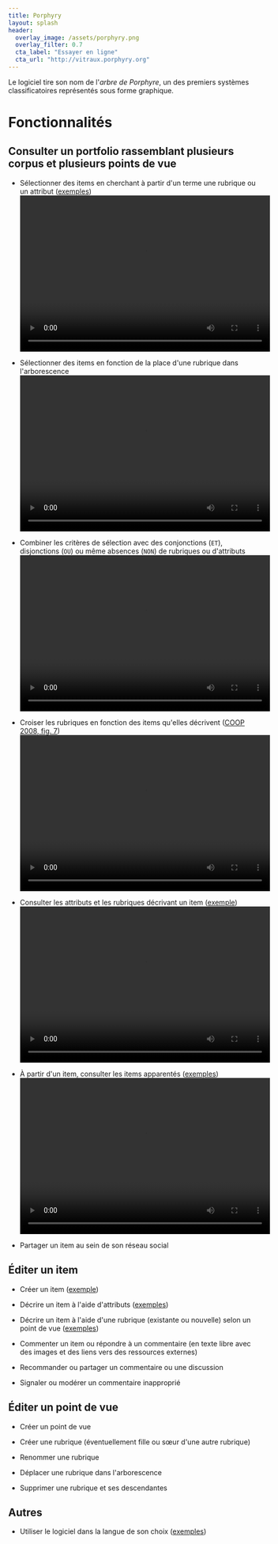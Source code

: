 ```yaml
---
title: Porphyry
layout: splash
header:
  overlay_image: /assets/porphyry.png
  overlay_filter: 0.7
  cta_label: "Essayer en ligne"
  cta_url: "http://vitraux.porphyry.org"
---
```


Le logiciel tire son nom de l'*arbre de Porphyre*, 
un des premiers systèmes classificatoires représentés sous forme graphique.

# Fonctionnalités

## Consulter un portfolio rassemblant plusieurs corpus et plusieurs points de vue

 - Sélectionner des items en cherchant à partir d'un terme une rubrique ou un attribut ([exemples](https://github.com/Hypertopic/Porphyry/blob/v7/features/portfolio_search.feature)) 
<video width="506" height="316" controls=""><source src="/assets/porphyry_topic_search.mp4" type="video/mp4">Votre navigateur ne sait pas afficher des vidéos au format MPEG 4.</video>

 - Sélectionner des items en fonction de la place d'une rubrique dans l'arborescence
<video width="506" height="316" controls=""><source src="/assets/porphyry_tree_structure_topic_search.mp4" type="video/mp4">Votre navigateur ne sait pas afficher des vidéos au format MPEG 4.</video>

 - Combiner les critères de sélection avec des conjonctions (`ET`), disjonctions (`OU`) ou même absences (`NON`) de rubriques ou d'attributs
<video width="506" height="316" controls=""><source src="/assets/porphyry_boolean_consult.mp4" type="video/mp4">Votre navigateur ne sait pas afficher des vidéos au format MPEG 4.</video>
 
 - Croiser les rubriques en fonction des items qu'elles décrivent ([COOP 2008, fig. 7](http://publications.icd.utt.fr/ce329c153e7b8873a03ec02847008459))
<video width="506" height="316" controls=""><source src="/assets/porphyry_cross_topic.mp4" type="video/mp4">Votre navigateur ne sait pas afficher des vidéos au format MPEG 4.</video>
 
 - Consulter les attributs et les rubriques décrivant un item ([exemple](https://github.com/Hypertopic/Porphyry/blob/v7/features/item_consult.feature))
<video width="506" height="316" controls=""><source src="/assets/porphyry_item_consult.mp4" type="video/mp4">Votre navigateur ne sait pas afficher des vidéos au format MPEG 4.</video>
 
 - À partir d'un item, consulter les items apparentés ([exemples](https://github.com/Hypertopic/Porphyry/blob/v7/features/item_get_related_items.feature))
<video width="506" height="316" controls=""><source src="/assets/porphyry_items_with_same_topic.mp4" type="video/mp4">Votre navigateur ne sait pas afficher des vidéos au format MPEG 4.</video>

 - Partager un item au sein de son réseau social


## Éditer un item

 - Créer un item ([exemple](https://github.com/Hypertopic/Porphyry/blob/v7/features/item_creation.feature))
 
 - Décrire un item à l'aide d'attributs ([exemples](https://github.com/Hypertopic/Porphyry/blob/v7/features/attribute_set.feature))
 
 - Décrire un item à l'aide d'une rubrique (existante ou nouvelle) selon un point de vue ([exemples](https://github.com/Hypertopic/Porphyry/blob/v7/features/topic_assign.feature))
 
 - Commenter un item ou répondre à un commentaire (en texte libre avec des images et des liens vers des ressources externes)
 
 - Recommander ou partager un commentaire ou une discussion
 
 - Signaler ou modérer un commentaire inapproprié
  
## Éditer un point de vue

 - Créer un point de vue
 
 - Créer une rubrique (éventuellement fille ou sœur d'une autre rubrique)
 
 - Renommer une rubrique
 
 - Déplacer une rubrique dans l'arborescence
 
 - Supprimer une rubrique et ses descendantes

## Autres

- Utiliser le logiciel dans la langue de son choix ([exemples](https://github.com/Hypertopic/Porphyry/blob/v7/features/lang_set.feature))
